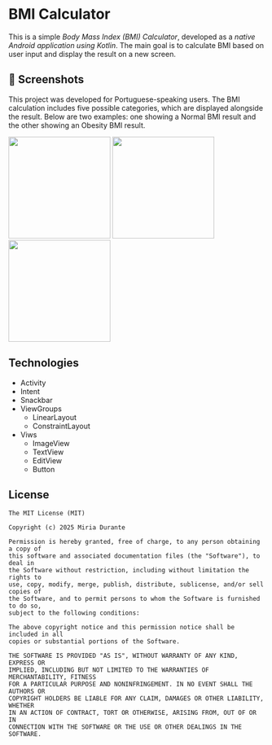 # BMI Calculator
This is a simple *Body Mass Index (BMI) Calculator*, developed as a *native Android application using Kotlin*. The main goal is to calculate BMI based on user input and display the result on a new screen.

## :camera_flash: Screenshots
This project was developed for Portuguese-speaking users. The BMI calculation includes five possible categories, which are displayed alongside the result. Below are two examples: one showing a Normal BMI result and the other showing an Obesity BMI result.

<img src="https://github.com/user-attachments/assets/86893887-913e-4d78-9ec8-29d0a3fcacfb" width=200>
<img src="https://github.com/user-attachments/assets/5b89ecbb-c921-46f2-b470-2d4afc30ddf4" width=200>
<img src="https://github.com/user-attachments/assets/60d391c1-f4e4-4c68-af16-127ce81d5175" width=200>

## Technologies
- Activity
- Intent
- Snackbar
- ViewGroups
  - LinearLayout
  - ConstraintLayout
- Viws
  - ImageView
  - TextView
  - EditView
  - Button

## License
```
The MIT License (MIT)

Copyright (c) 2025 Miria Durante

Permission is hereby granted, free of charge, to any person obtaining a copy of
this software and associated documentation files (the "Software"), to deal in
the Software without restriction, including without limitation the rights to
use, copy, modify, merge, publish, distribute, sublicense, and/or sell copies of
the Software, and to permit persons to whom the Software is furnished to do so,
subject to the following conditions:

The above copyright notice and this permission notice shall be included in all
copies or substantial portions of the Software.

THE SOFTWARE IS PROVIDED "AS IS", WITHOUT WARRANTY OF ANY KIND, EXPRESS OR
IMPLIED, INCLUDING BUT NOT LIMITED TO THE WARRANTIES OF MERCHANTABILITY, FITNESS
FOR A PARTICULAR PURPOSE AND NONINFRINGEMENT. IN NO EVENT SHALL THE AUTHORS OR
COPYRIGHT HOLDERS BE LIABLE FOR ANY CLAIM, DAMAGES OR OTHER LIABILITY, WHETHER
IN AN ACTION OF CONTRACT, TORT OR OTHERWISE, ARISING FROM, OUT OF OR IN
CONNECTION WITH THE SOFTWARE OR THE USE OR OTHER DEALINGS IN THE SOFTWARE.
```
